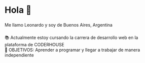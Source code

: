 <h1 align="left">Hola 👋</h1>

###

<p align="left">Me llamo Leonardo y soy de Buenos Aires, Argentina</p>

###

<p align="left">📚 Actualmente estoy cursando la carrera de desarrollo web en la plataforma de CODERHOUSE<br>🎯 OBJETIVOS: Aprender a programar y llegar a trabajar de manera independiente</p>

###
